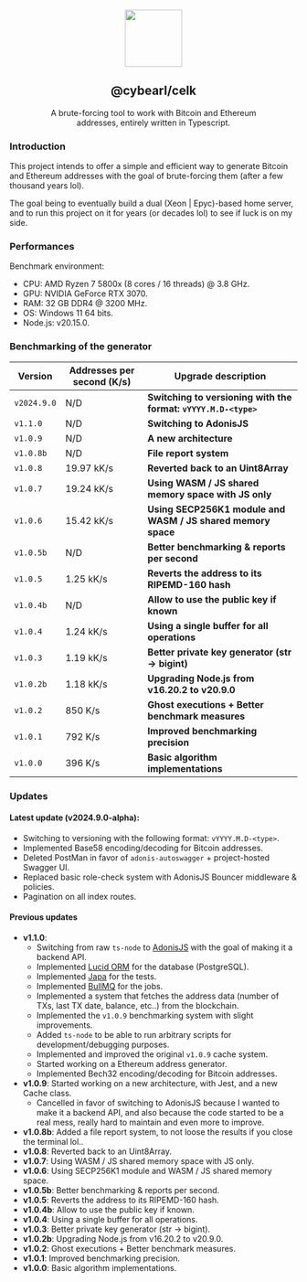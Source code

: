 <p align="center">
  <br />
  <a href="https://www.cybearl.com" target="_blank"><img width="100px" src="https://cybearl.com/_next/image?url=%2Fimages%2Flogo.webp&w=640&q=75" /></a>
  <h2 align="center">@cybearl/celk</h2>
  <p align="center">A brute-forcing tool to work with Bitcoin and Ethereum<br />addresses, entirely written in Typescript.</p>
</p>

### Introduction

This project intends to offer a simple and efficient way to generate Bitcoin and Ethereum addresses with the goal
of brute-forcing them (after a few thousand years lol).

The goal being to eventually build a dual (Xeon | Epyc)-based home server, and to run this project on it for years
(or decades lol) to see if luck is on my side.

### Performances

Benchmark environment:

-   CPU: AMD Ryzen 7 5800x (8 cores / 16 threads) @ 3.8 GHz.
-   GPU: NVIDIA GeForce RTX 3070.
-   RAM: 32 GB DDR4 @ 3200 MHz.
-   OS: Windows 11 64 bits.
-   Node.js: v20.15.0.

### Benchmarking of the generator

| Version     | Addresses per second (K/s) | Upgrade description                                             |
| ----------- | -------------------------- | --------------------------------------------------------------- |
| `v2024.9.0` | N/D                        | **Switching to versioning with the format: `vYYYY.M.D-<type>`** |
| `v1.1.0`    | N/D                        | **Switching to AdonisJS**                                       |
| `v1.0.9`    | N/D                        | **A new architecture**                                          |
| `v1.0.8b`   | N/D                        | **File report system**                                          |
| `v1.0.8`    | 19.97 kK/s                 | **Reverted back to an Uint8Array**                              |
| `v1.0.7`    | 19.24 kK/s                 | **Using WASM / JS shared memory space with JS only**            |
| `v1.0.6`    | 15.42 kK/s                 | **Using SECP256K1 module and WASM / JS shared memory space**    |
| `v1.0.5b`   | N/D                        | **Better benchmarking & reports per second**                    |
| `v1.0.5`    | 1.25 kK/s                  | **Reverts the address to its RIPEMD-160 hash**                  |
| `v1.0.4b`   | N/D                        | **Allow to use the public key if known**                        |
| `v1.0.4`    | 1.24 kK/s                  | **Using a single buffer for all operations**                    |
| `v1.0.3`    | 1.19 kK/s                  | **Better private key generator (str -> bigint)**                |
| `v1.0.2b`   | 1.18 kK/s                  | **Upgrading Node.js from v16.20.2 to v20.9.0**                  |
| `v1.0.2`    | 850 K/s                    | **Ghost executions + Better benchmark measures**                |
| `v1.0.1`    | 792 K/s                    | **Improved benchmarking precision**                             |
| `v1.0.0`    | 396 K/s                    | **Basic algorithm implementations**                             |

### Updates

#### Latest update (v2024.9.0-alpha):

-   Switching to versioning with the following format: `vYYYY.M.D-<type>`.
-   Implemented Base58 encoding/decoding for Bitcoin addresses.
-   Deleted PostMan in favor of `adonis-autoswagger` + project-hosted Swagger UI.
-   Replaced basic role-check system with AdonisJS Bouncer middleware & policies.
-   Pagination on all index routes.

#### Previous updates

-   **v1.1.0**:
    -   Switching from raw `ts-node` to [AdonisJS](https://adonisjs.com/) with the goal of making it a backend API.
    -   Implemented [Lucid ORM](https://lucid.adonisjs.com/docs/introduction) for the database (PostgreSQL).
    -   Implemented [Japa](https://japa.dev/docs/introduction) for the tests.
    -   Implemented [BullMQ](https://docs.bullmq.io/) for the jobs.
    -   Implemented a system that fetches the address data (number of TXs, last TX date, balance, etc..) from the blockchain.
    -   Implemented the `v1.0.9` benchmarking system with slight improvements.
    -   Added `ts-node` to be able to run arbitrary scripts for development/debugging purposes.
    -   Implemented and improved the original `v1.0.9` cache system.
    -   Started working on a Ethereum address generator.
    -   Implemented Bech32 encoding/decoding for Bitcoin addresses.
-   **v1.0.9**: Started working on a new architecture, with Jest, and a new Cache class.
    -   Cancelled in favor of switching to AdonisJS because I wanted to make it a backend API,
        and also because the code started to be a real mess, really hard to maintain and even more
        to improve.
-   **v1.0.8b**: Added a file report system, to not loose the results if you close the terminal lol..
-   **v1.0.8**: Reverted back to an Uint8Array.
-   **v1.0.7**: Using WASM / JS shared memory space with JS only.
-   **v1.0.6**: Using SECP256K1 module and WASM / JS shared memory space.
-   **v1.0.5b**: Better benchmarking & reports per second.
-   **v1.0.5**: Reverts the address to its RIPEMD-160 hash.
-   **v1.0.4b**: Allow to use the public key if known.
-   **v1.0.4**: Using a single buffer for all operations.
-   **v1.0.3**: Better private key generator (str -> bigint).
-   **v1.0.2b**: Upgrading Node.js from v16.20.2 to v20.9.0.
-   **v1.0.2**: Ghost executions + Better benchmark measures.
-   **v1.0.1**: Improved benchmarking precision.
-   **v1.0.0**: Basic algorithm implementations.
